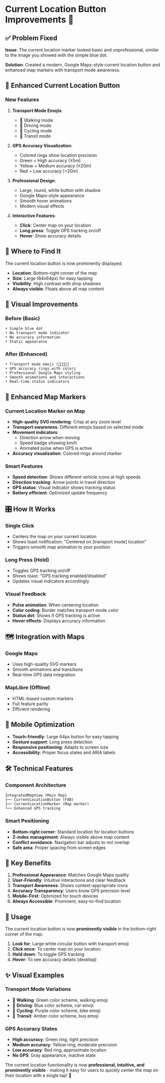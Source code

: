 # Current Location Button Improvements 📍

## ✅ Problem Fixed
**Issue**: The current location marker looked basic and unprofessional, similar to the image you showed with the simple blue dot.

**Solution**: Created a modern, Google Maps-style current location button and enhanced map markers with transport mode awareness.

## 🎯 **Enhanced Current Location Button**

### **New Features**
1. **Transport Mode Emojis**: 
   - 🚶 Walking mode
   - 🚗 Driving mode  
   - 🚴 Cycling mode
   - 🚌 Transit mode

2. **GPS Accuracy Visualization**:
   - Colored rings show location precision
   - Green = High accuracy (≤5m)
   - Yellow = Medium accuracy (≤20m)
   - Red = Low accuracy (>20m)

3. **Professional Design**:
   - Large, round, white button with shadow
   - Google Maps-style appearance
   - Smooth hover animations
   - Modern visual effects

4. **Interactive Features**:
   - **Click**: Center map on your location
   - **Long press**: Toggle GPS tracking on/off
   - **Hover**: Show accuracy details

## 📍 **Where to Find It**

The current location button is now prominently displayed:
- **Location**: Bottom-right corner of the map
- **Size**: Large (64x64px) for easy tapping
- **Visibility**: High contrast with drop shadows
- **Always visible**: Floats above all map content

## 🎨 **Visual Improvements**

### **Before (Basic)**
```
• Simple blue dot
• No transport mode indicator  
• No accuracy information
• Static appearance
```

### **After (Enhanced)**  
```
• Transport mode emoji (🚶🚗🚴🚌)
• GPS accuracy rings with colors
• Professional Google Maps styling
• Smooth animations and interactions
• Real-time status indicators
```

## 🚀 **Enhanced Map Markers**

### **Current Location Marker on Map**
- **High-quality SVG rendering**: Crisp at any zoom level
- **Transport awareness**: Different emojis based on selected mode
- **Movement indicators**: 
  - Direction arrow when moving
  - Speed badge showing km/h
  - Animated pulse when GPS is active
- **Accuracy visualization**: Colored rings around marker

### **Smart Features**
- **Speed detection**: Shows different vehicle icons at high speeds
- **Direction tracking**: Arrow points in travel direction
- **GPS status**: Visual indicator shows tracking status
- **Battery efficient**: Optimized update frequency

## 🎛️ **How It Works**

### **Single Click**
- Centers the map on your current location
- Shows toast notification: "Centered on [transport mode] location"
- Triggers smooth map animation to your position

### **Long Press (Hold)**
- Toggles GPS tracking on/off
- Shows toast: "GPS tracking enabled/disabled"
- Updates visual indicators accordingly

### **Visual Feedback**
- **Pulse animation**: When centering location
- **Color coding**: Border matches transport mode color
- **Status dot**: Shows if GPS tracking is active
- **Hover effects**: Displays accuracy information

## 🗺️ **Integration with Maps**

### **Google Maps**
- Uses high-quality SVG markers
- Smooth animations and transitions
- Real-time GPS data integration

### **MapLibre (Offline)**  
- HTML-based custom markers
- Full feature parity
- Efficient rendering

## 📱 **Mobile Optimization**

- **Touch-friendly**: Large 64px button for easy tapping
- **Gesture support**: Long press detection
- **Responsive positioning**: Adapts to screen size
- **Accessibility**: Proper focus states and ARIA labels

## 🛠️ **Technical Features**

### **Component Architecture**
```
IntegratedMapView (Main Map)
├── CurrentLocationButton (FAB)
├── CurrentLocationMarker (Map marker)
└── Enhanced GPS tracking
```

### **Smart Positioning**
- **Bottom-right corner**: Standard location for location buttons
- **Z-index management**: Always visible above map content
- **Conflict avoidance**: Navigation bar adjusts to not overlap
- **Safe area**: Proper spacing from screen edges

## 🎉 **Key Benefits**

1. **Professional Appearance**: Matches Google Maps quality
2. **User-Friendly**: Intuitive interactions and clear feedback
3. **Transport Awareness**: Shows context-appropriate icons
4. **Accuracy Transparency**: Users know GPS precision level
5. **Mobile-First**: Optimized for touch devices
6. **Always Accessible**: Prominent, easy-to-find location

## 🎯 **Usage**

The current location button is now **prominently visible** in the bottom-right corner of the map:

1. **Look for**: Large white circular button with transport emoji
2. **Click once**: To center map on your location  
3. **Hold down**: To toggle GPS tracking
4. **Hover**: To see accuracy details (desktop)

## ✨ **Visual Examples**

### **Transport Mode Variations**
- 🚶 **Walking**: Green color scheme, walking emoji
- 🚗 **Driving**: Blue color scheme, car emoji  
- 🚴 **Cycling**: Purple color scheme, bike emoji
- 🚌 **Transit**: Amber color scheme, bus emoji

### **GPS Accuracy States**
- **High accuracy**: Green ring, tight precision
- **Medium accuracy**: Yellow ring, moderate precision  
- **Low accuracy**: Red ring, approximate location
- **No GPS**: Gray appearance, inactive state

The current location functionality is now **professional, intuitive, and prominently visible** - making it easy for users to quickly center the map on their location with a single tap! 🎯